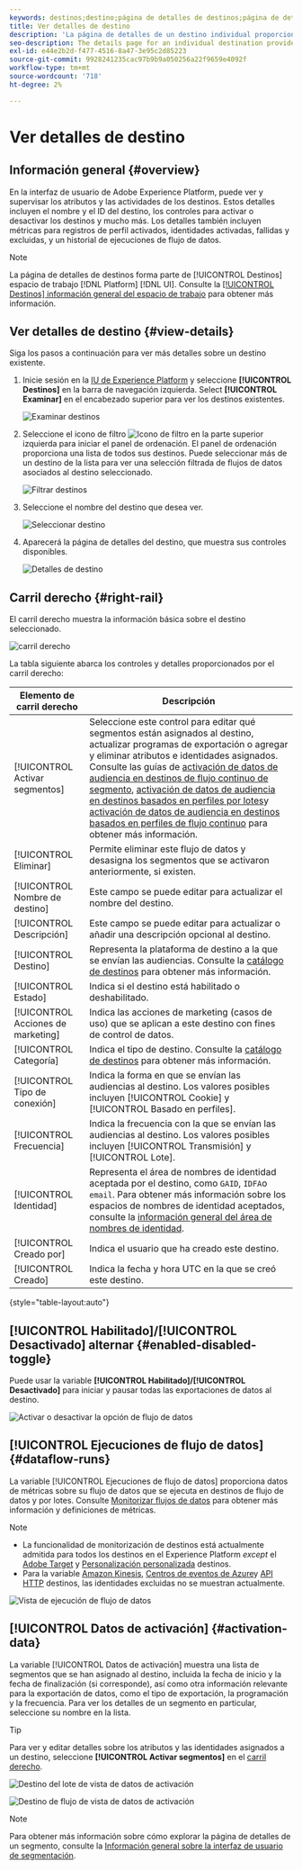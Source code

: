 ```yaml
---
keywords: destinos;destino;página de detalles de destinos;página de detalles de destinos
title: Ver detalles de destino
description: 'La página de detalles de un destino individual proporciona una descripción general de los detalles de destino. Los detalles de destino incluyen el nombre del destino, el ID, los segmentos asignados al destino y los controles para editar la activación y habilitar y deshabilitar el flujo de datos. '
seo-description: The details page for an individual destination provides an overview of the destination details. Destination details include the destination name, ID, segments mapped to the destination, and controls to edit the activation and to enable and disable the data flow.
exl-id: e44e2b2d-f477-4516-8a47-3e95c2d85223
source-git-commit: 9928241235cac97b9b9a050256a22f9659e4092f
workflow-type: tm+mt
source-wordcount: '718'
ht-degree: 2%

---
```


# Ver detalles de destino

## Información general {#overview}

En la interfaz de usuario de Adobe Experience Platform, puede ver y supervisar los atributos y las actividades de los destinos. Estos detalles incluyen el nombre y el ID del destino, los controles para activar o desactivar los destinos y mucho más. Los detalles también incluyen métricas para registros de perfil activados, identidades activadas, fallidas y excluidas, y un historial de ejecuciones de flujo de datos.

>[!NOTE]
>
>La página de detalles de destinos forma parte de [!UICONTROL Destinos] espacio de trabajo [!DNL Platform] [!DNL UI]. Consulte la [[!UICONTROL Destinos] información general del espacio de trabajo](./destinations-workspace.md) para obtener más información.

## Ver detalles de destino {#view-details}

Siga los pasos a continuación para ver más detalles sobre un destino existente.

1. Inicie sesión en la [IU de Experience Platform](https://platform.adobe.com/) y seleccione **[!UICONTROL Destinos]** en la barra de navegación izquierda. Select **[!UICONTROL Examinar]** en el encabezado superior para ver los destinos existentes.

   ![Examinar destinos](../assets/ui/details-page/browse-destinations.png)

1. Seleccione el icono de filtro ![Icono de filtro](../assets/ui/details-page/filter.png) en la parte superior izquierda para iniciar el panel de ordenación. El panel de ordenación proporciona una lista de todos sus destinos. Puede seleccionar más de un destino de la lista para ver una selección filtrada de flujos de datos asociados al destino seleccionado.

   ![Filtrar destinos](../assets/ui/details-page/filter-destinations.png)

1. Seleccione el nombre del destino que desea ver.

   ![Seleccionar destino](../assets/ui/details-page/destination-select.png)

1. Aparecerá la página de detalles del destino, que muestra sus controles disponibles.

   ![Detalles de destino](../assets/ui/details-page/destination-details.png)

## Carril derecho {#right-rail}

El carril derecho muestra la información básica sobre el destino seleccionado.

![carril derecho](../assets/ui/details-page/right-sidebar.png)

La tabla siguiente abarca los controles y detalles proporcionados por el carril derecho:

| Elemento de carril derecho | Descripción |
| --- | --- |
| [!UICONTROL Activar segmentos] | Seleccione este control para editar qué segmentos están asignados al destino, actualizar programas de exportación o agregar y eliminar atributos e identidades asignados. Consulte las guías de [activación de datos de audiencia en destinos de flujo continuo de segmento](./activate-segment-streaming-destinations.md), [activación de datos de audiencia en destinos basados en perfiles por lotes](./activate-batch-profile-destinations.md)y [activación de datos de audiencia en destinos basados en perfiles de flujo continuo](./activate-streaming-profile-destinations.md) para obtener más información. |
| [!UICONTROL Eliminar] | Permite eliminar este flujo de datos y desasigna los segmentos que se activaron anteriormente, si existen. |
| [!UICONTROL Nombre de destino] | Este campo se puede editar para actualizar el nombre del destino. |
| [!UICONTROL Descripción] | Este campo se puede editar para actualizar o añadir una descripción opcional al destino. |
| [!UICONTROL Destino] | Representa la plataforma de destino a la que se envían las audiencias. Consulte la [catálogo de destinos](../catalog/overview.md) para obtener más información. |
| [!UICONTROL Estado] | Indica si el destino está habilitado o deshabilitado. |
| [!UICONTROL Acciones de marketing] | Indica las acciones de marketing (casos de uso) que se aplican a este destino con fines de control de datos. |
| [!UICONTROL Categoría] | Indica el tipo de destino. Consulte la [catálogo de destinos](../catalog/overview.md) para obtener más información. |
| [!UICONTROL Tipo de conexión] | Indica la forma en que se envían las audiencias al destino. Los valores posibles incluyen [!UICONTROL Cookie] y [!UICONTROL Basado en perfiles]. |
| [!UICONTROL Frecuencia] | Indica la frecuencia con la que se envían las audiencias al destino. Los valores posibles incluyen [!UICONTROL Transmisión] y [!UICONTROL Lote]. |
| [!UICONTROL Identidad] | Representa el área de nombres de identidad aceptada por el destino, como `GAID`, `IDFA`o `email`. Para obtener más información sobre los espacios de nombres de identidad aceptados, consulte la [información general del área de nombres de identidad](../../identity-service/namespaces.md). |
| [!UICONTROL Creado por] | Indica el usuario que ha creado este destino. |
| [!UICONTROL Creado] | Indica la fecha y hora UTC en la que se creó este destino. |

{style=&quot;table-layout:auto&quot;}

## [!UICONTROL Habilitado]/[!UICONTROL Desactivado] alternar {#enabled-disabled-toggle}

Puede usar la variable **[!UICONTROL Habilitado]/[!UICONTROL Desactivado]** para iniciar y pausar todas las exportaciones de datos al destino.

![Activar o desactivar la opción de flujo de datos](../assets/ui/details-page/enable-disable.png)

## [!UICONTROL Ejecuciones de flujo de datos] {#dataflow-runs}

La variable [!UICONTROL Ejecuciones de flujo de datos] proporciona datos de métricas sobre su flujo de datos que se ejecuta en destinos de flujo de datos y por lotes. Consulte [Monitorizar flujos de datos](monitor-dataflows.md) para obtener más información y definiciones de métricas.

>[!NOTE]
>
>* La funcionalidad de monitorización de destinos está actualmente admitida para todos los destinos en el Experience Platform *except* el [Adobe Target](/help/destinations/catalog/personalization/adobe-target-connection.md) y [Personalización personalizada](/help/destinations/catalog/personalization/custom-personalization.md) destinos.
>* Para la variable [Amazon Kinesis](/help/destinations/catalog/cloud-storage/amazon-kinesis.md), [Centros de eventos de Azure](/help/destinations/catalog/cloud-storage/azure-event-hubs.md)y [API HTTP](/help/destinations/catalog/streaming/http-destination.md) destinos, las identidades excluidas no se muestran actualmente.


![Vista de ejecución de flujo de datos](../assets/ui/details-page/dataflow-runs.png)

## [!UICONTROL Datos de activación] {#activation-data}

La variable [!UICONTROL Datos de activación] muestra una lista de segmentos que se han asignado al destino, incluida la fecha de inicio y la fecha de finalización (si corresponde), así como otra información relevante para la exportación de datos, como el tipo de exportación, la programación y la frecuencia. Para ver los detalles de un segmento en particular, seleccione su nombre en la lista.

>[!TIP]
>
>Para ver y editar detalles sobre los atributos y las identidades asignados a un destino, seleccione **[!UICONTROL Activar segmentos]** en el [carril derecho](#right-rail).

![Destino del lote de vista de datos de activación](../assets/ui/details-page/activation-data-batch.png)

![Destino de flujo de vista de datos de activación](../assets/ui/details-page/activation-data-streaming.png)

>[!NOTE]
>
>Para obtener más información sobre cómo explorar la página de detalles de un segmento, consulte la [Información general sobre la interfaz de usuario de segmentación](../../segmentation/ui/overview.md#segment-details).
